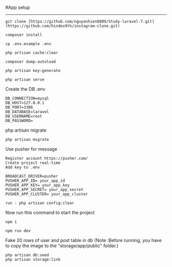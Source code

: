 #App setup
****
`````
git clone [https://github.com/nguyenhien0809/Study-laravel-7.git](https://github.com/hindev9th/instagram-clone.git)

composer install

cp .env.example .env

php artisan cache:clear

composer dump-autoload

php artisan key:generate

php artisan serve
`````
Create the DB .env
````
DB_CONNECTION=mysql
DB_HOST=127.0.0.1
DB_PORT=3306
DB_DATABASE=laravel
DB_USERNAME=root
DB_PASSWORD=
````
php artisan migrate
````
php artisan migrate
````
Use pusher for message
````
Register account https://pusher.com/
Create project real-time
Add key to .env

BROADCAST_DRIVER=pusher
PUSHER_APP_ID= your_app_id
PUSHER_APP_KEY= your_app_key
PUSHER_APP_SECRET= your_app_secret
PUSHER_APP_CLUSTER= your_app_cluster

run : php artisan config:clear
````
Now run this command to start the project
````
npm i

npm run dev
````
Fake 20 rows of user and post table in db
(Note :Before running, you have to copy the image to the "storage/app/public" folder.)
````
php artisan db:seed
php artisan storage:link
````
